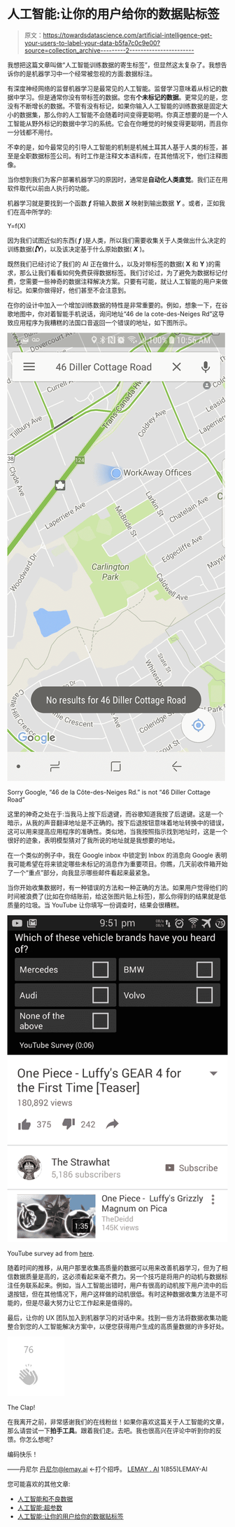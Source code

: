 # 人工智能:让你的用户给你的数据贴标签

> 原文：<https://towardsdatascience.com/artificial-intelligence-get-your-users-to-label-your-data-b5fa7c0c9e00?source=collection_archive---------2----------------------->

我想把这篇文章叫做“人工智能训练数据的寄生标签”，但显然这太复杂了。我想告诉你的是机器学习中一个经常被忽视的方面:数据标注。

有深度神经网络的监督机器学习是最常见的人工智能。监督学习意味着从标记的数据中学习。但是通常你没有带标签的数据。您有**个未标记的数据**。更常见的是，您没有不断增长的数据。不管有没有标记，如果你输入人工智能的训练数据是固定大小的数据集，那么你的人工智能不会随着时间变得更聪明。你真正想要的是一个人工智能从野外标记的数据中学习的系统。它会在你睡觉的时候变得更聪明，而且你一分钱都不用付。

不幸的是，如今最常见的引导人工智能的机制是机械土耳其人基于人类的标签，甚至是全职数据标签公司。有时工作是注释文本语料库，在其他情况下，他们注释图像。

当你想到我们为客户部署机器学习的原因时，通常是**自动化人类直觉**。我们正在用软件取代以前由人执行的功能。

机器学习就是要找到一个函数 ***f*** 将输入数据 ***X*** 映射到输出数据 ***Y*** 。或者，正如我们在高中所学的:

Y=f(X)

因为我们试图近似的东西( ***f*** )是人类，所以我们需要收集关于人类做出什么决定的训练数据(***【Y***)，以及该决定基于什么原始数据( ***X*** )。

既然我们已经讨论了我们的 AI 正在做什么，以及对带标签的数据( **X** 和 **Y** )的需求，那么让我们看看如何免费获得数据标签。我们讨论过，为了避免为数据标记付费，您需要一些神奇的数据注释解决方案。只要有可能，就让人工智能的用户来做标记。如果你做得好，他们甚至不会注意到。

在你的设计中加入一个增加训练数据的特性是非常重要的。例如，想象一下，在谷歌地图中，你对着智能手机说话，询问地址“46 de la cote-des-Neiges Rd”这导致应用程序为我糟糕的法国口音返回一个错误的地址，如下图所示。

![](img/5c707a823bc9d7d7220f3dbf4e5ea82d.png)

Sorry Google, “46 de la Côte-des-Neiges Rd.” is not “46 Diller Cottage Road”

这里的神奇之处在于:当我马上按下后退键，而谷歌知道我按了后退键。这是一个暗示，从我的声音翻译地址是不正确的。按下后退按钮意味着地址转换中的错误，这可以用来提高应用程序的准确性。类似地，当我按照指示找到地址时，这是一个很好的迹象，表明模型猜对了我所说的地址就是我想要的地址。

在一个类似的例子中，我在 Google inbox 中锁定到 Inbox 的消息向 Google 表明我可能希望在将来锁定哪些未标记的消息作为重要项目。你瞧，几天前收件箱开始了一个“重点”部分，向我显示哪些邮件看起来最紧急。

当你开始收集数据时，有一种错误的方法和一种正确的方法。如果用户觉得他们的时间被浪费了(比如在你结账前，给这张图片贴上标签)，那么你得到的结果就是低质量的垃圾。当 YouTube 让你填写一份调查时，结果会很糟糕。

![](img/9449a0f8143bf1dcaceffe3908b688e8.png)

YouTube survey ad from [here](http://phandroid.com/2015/09/10/youtube-android-app-survey-vs-ad/).

随着时间的推移，从用户那里收集高质量的数据可以用来改善机器学习，但为了相信数据质量是高的，这必须看起来毫不费力。另一个技巧是将用户的动机与数据标注任务联系起来。例如，当人工智能出错时，用户有很高的动机按下用户流中的后退按钮，但在其他情况下，用户这样做的动机很低。有时这种数据收集方法是不可能的，但是尽最大努力让它工作起来是值得的。

最后，让你的 UX 团队加入到机器学习的对话中来。找到一些方法将数据收集功能整合到您的人工智能解决方案中，以便您获得用户生成的高质量数据的许多好处。

![](img/e0c4378b3e108ff171bfbb4b9f1c5197.png)

The Clap!

在我离开之前，非常感谢我们的在线粉丝！如果你喜欢这篇关于人工智能的文章，那么请尝试一下**拍手工具**。跟着我们走。去吧。我也很高兴在评论中听到你的反馈。你怎么想呢?

编码快乐！

——丹尼尔
丹尼尔@lemay.ai ←打个招呼。
[LEMAY . AI](https://lemay.ai)
1(855)LEMAY-AI

您可能喜欢的其他文章:

*   [人工智能和不良数据](/artificial-intelligence-and-bad-data-fbf2564c541a)
*   [人工智能:超参数](/artificial-intelligence-hyperparameters-48fa29daa516)
*   [人工智能:让你的用户给你的数据贴标签](https://medium.com/towards-data-science/artificial-intelligence-get-your-users-to-label-your-data-b5fa7c0c9e00)